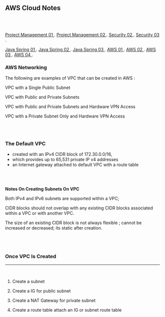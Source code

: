 


## AWS Cloud Notes
<br><br>


[Project Management 01  ](./pm-01.md).
[Project Management 02  ](./pm-02.md).
[Security 02  ](./sec-02.md).
[Security 03  ](./sec-03.md). 

[Java Spring 01  ](./spring-01.md). 
[Java Spring 02  ](./spring-02.md).
[Java Spring 03  ](./spring-03.md).
[AWS 01  ](./aws01.md).
[AWS 02  ](./aws-02.md).
[AWS 03  ](./aws-03.md).
[AWS 04  ](./aws-04.md). 

### AWS Networking ###






The following are examples of VPC that can be created in AWS :

VPC with a Single Public Subnet 

VPC with Public and Private Subnets

VPC with Public and Private Subnets and Hardware VPN Access

VPC with a Private Subnet Only and Hardware VPN Access

<br><br>

### The Default VPC ### 

- created with an IPv4 CIDR block of 172.30.0.0/16, 
- which provides up to 65,531 private IP v4 addresses 
- an Internet gateway attached to default VPC with a route table  


<br><br>

**Notes On Creating Subnets On VPC**

Both IPv4 and IPv6 subnets are supported within a VPC; 

CIDR blocks should not overlap with any existing CIDR blocks associated within a VPC or with another VPC.

The size of an existing CIDR block is not always flexible ; cannot be increased or decreased; its static after creation.
<br><br><br><br>


### Once VPC Is Created ###
<hr>
<br>

1. Create a subnet

2. Create a IG for public subnet

3. Create a NAT Gateway for private subnet

4. Create a route table attach an IG or subnet route table 





